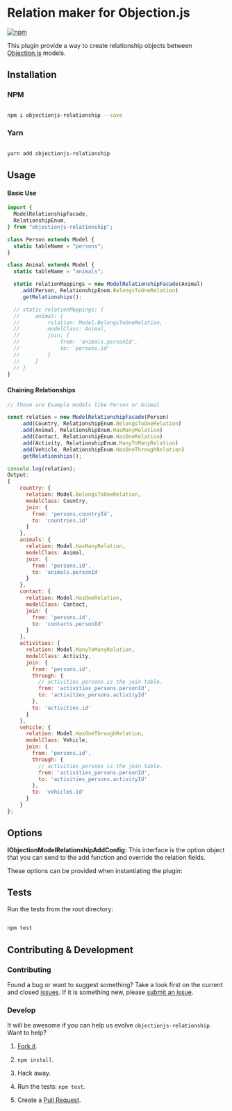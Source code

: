 # Relation maker for Objection.js

[![npm](https://img.shields.io/npm/v/objectionjs-relationship.svg?style=flat-square)](https://npmjs.org/package/objectionjs-relationship)

This plugin provide a way to create relationship objects between [Objection.js](https://github.com/Vincit/objection.js/) models.

## Installation

### NPM

```sh

npm i objectionjs-relationship --save

```

### Yarn

```sh

yarn add objectionjs-relationship

```

## Usage

#### Basic Use

```js
import {
  ModelRelationshipFacade,
  RelationshipEnum,
} from "objectionjs-relationship";

class Person extends Model {
  static tableName = "persons";
}

class Animal extends Model {
  static tableName = "animals";

  static relationMappings = new ModelRelationshipFacade(Animal)
    .add(Person, RelationshipEnum.BelongsToOneRelation)
    .getRelationships();

  // static relationMappings: {
  //     animal: {
  //         relation: Model.BelongsToOneRelation,
  //         modelClass: Animal,
  //         join: {
  //             from: 'animals.personId',
  //             to: 'persons.id'
  //         }
  //     }
  // }
}
```

#### Chaining Relationships

```js
// Those are Example models like Person or Animal

const relation = new ModelRelationshipFacade(Person)
    .add(Country, RelationshipEnum.BelongsToOneRelation)
    .add(Animal, RelationshipEnum.HasManyRelation)
    .add(Contact, RelationshipEnum.HasOneRelation)
    .add(Activity, RelationshipEnum.ManyToManyRelation)
    .add(Vehicle, RelationshipEnum.HasOneThroughRelation)
    .getRelationships();

console.log(relation);
Output:
{
    country: {
      relation: Model.BelongsToOneRelation,
      modelClass: Country,
      join: {
        from: 'persons.countryId',
        to: 'countries.id'
      }
    },
    animals: {
      relation: Model.HasManyRelation,
      modelClass: Animal,
      join: {
        from: 'persons.id',
        to: 'animals.personId'
      }
    },
    contact: {
      relation: Model.HasOneRelation,
      modelClass: Contact,
      join: {
        from: 'persons.id',
        to: 'contacts.personId'
      }
    },
    activities: {
      relation: Model.ManyToManyRelation,
      modelClass: Activity,
      join: {
        from: 'persons.id',
        through: {
          // activities_persons is the join table.
          from: 'activities_persons.personId',
          to: 'activities_persons.activityId'
        },
        to: 'activities.id'
      }
    },
    vehicle: {
      relation: Model.HasOneThroughRelation,
      modelClass: Vehicle,
      join: {
        from: 'persons.id',
        through: {
          // activities_persons is the join table.
          from: 'activities_persons.personId',
          to: 'activities_persons.activityId'
        },
        to: 'vehicles.id'
      }
    }
};

```

## Options

**IObjectionModelRelationshipAddConfig:** This interface is the option object that you can send to the add function and override the relation fields.

These options can be provided when instantiating the plugin:

## Tests

Run the tests from the root directory:

```sh

npm test

```

## Contributing & Development

### Contributing

Found a bug or want to suggest something? Take a look first on the current and closed [issues](https://github.com/valiulab-core/objectionjs-relationship/issues). If it is something new, please [submit an issue](https://github.com/valiulab-core/objectionjs-relationship/issues/new).

### Develop

It will be awesome if you can help us evolve `objectionjs-relationship`. Want to help?

1. [Fork it](https://github.com/valiulab-core/objectionjs-relationship).

2. `npm install`.

3. Hack away.

4. Run the tests: `npm test`.

5. Create a [Pull Request](https://github.com/valiulab-core/objectionjs-relationship/compare).

